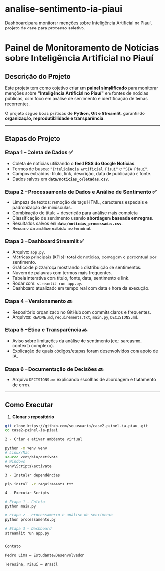 # analise-sentimento-ia-piaui
Dashboard para monitorar menções sobre Inteligência Artificial no Piauí, projeto de case para processo seletivo.
# Painel de Monitoramento de Notícias sobre Inteligência Artificial no Piauí

## Descrição do Projeto
Este projeto tem como objetivo criar um **painel simplificado** para monitorar menções sobre **"Inteligência Artificial no Piauí"** em fontes de notícias públicas, com foco em análise de sentimento e identificação de temas recorrentes.  

O projeto segue boas práticas de **Python, Git e Streamlit**, garantindo **organização, reprodutibilidade e transparência**.

---

## Etapas do Projeto

### Etapa 1 – Coleta de Dados ✅
- Coleta de notícias utilizando o **feed RSS do Google Notícias**.  
- Termos de busca: `"Inteligência Artificial Piauí"` e `"SIA Piauí"`.  
- Campos extraídos: título, link, descrição, data de publicação e fonte.  
- Dados salvos em **`data/noticias_coletadas.csv`**.

### Etapa 2 – Processamento de Dados e Análise de Sentimento ✅
- Limpeza de textos: remoção de tags HTML, caracteres especiais e padronização de minúsculas.  
- Combinação de título + descrição para análise mais completa.  
- Classificação de sentimento usando **abordagem baseada em regras**.  
- Resultados salvos em **`data/noticias_processadas.csv`**.  
- Resumo da análise exibido no terminal.

### Etapa 3 – Dashboard Streamlit ✅
- Arquivo: `app.py`.
- Métricas principais (KPIs): total de notícias, contagem e percentual por sentimento.  
- Gráfico de pizza/roça mostrando a distribuição de sentimentos.  
- Nuvem de palavras com termos mais frequentes.  
- Tabela interativa com título, fonte, data, sentimento e link.  
- Rodar com: `streamlit run app.py`.  
- Dashboard atualizado em tempo real com data e hora da execução.

### Etapa 4 – Versionamento 🔜
- Repositório organizado no GitHub com commits claros e frequentes.  
- Arquivos: `README.md`, `requirements.txt`, `main.py`, `DECISIONS.md`.

### Etapa 5 – Ética e Transparência 🔜
- Aviso sobre limitações da análise de sentimento (ex.: sarcasmo, contexto complexo).  
- Explicação de quais códigos/etapas foram desenvolvidos com apoio de IA.

### Etapa 6 – Documentação de Decisões 🔜
- Arquivo `DECISIONS.md` explicando escolhas de abordagem e tratamento de erros.

---

## Como Executar

1. **Clonar o repositório**
```bash
git clone https://github.com/seuusuario/case2-painel-ia-piaui.git
cd case2-painel-ia-piaui

2 - Criar e ativar ambiente virtual

python -m venv venv
# Linux/Mac
source venv/bin/activate
# Windows
venv\Scripts\activate

3 - Instalar dependências

pip install -r requirements.txt

4 - Executar Scripts

# Etapa 1 – Coleta
python main.py

# Etapa 2 – Processamento e análise de sentimento
python processamento.py

# Etapa 3 – Dashboard
streamlit run app.py


Contato

Pedro Lima – Estudante/Desenvolvedor

Teresina, Piauí – Brasil